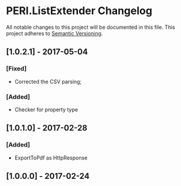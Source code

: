 # PERI.ListExtender Changelog

All notable changes to this project will be documented in this file.
This project adheres to [Semantic Versioning](http://semver.org/).

## [1.0.2.1] - 2017-05-04
### [Fixed]
- Corrected the CSV parsing;
### [Added]
-  Checker for property type

## [1.0.1.0] - 2017-02-28
### [Added]
- ExportToPdf as HttpResponse

## [1.0.0.0] - 2017-02-24
